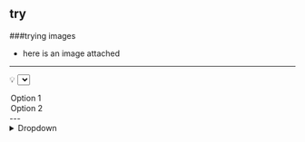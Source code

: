 ## try
###trying images
- here is an image attached
---

💡
<select>
<option value="option1">Option 1 </option>
<option value="option2">Option 2 </option>
</select>
---
<details>
  <summary>Dropdown</summary>
[] Option1
[] Option2
[x] Option3  
</details>
